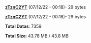 [**zTznC2YT**](/data/zTznC2YT.txt) (07/12/22 - 00:18)- 29 bytes

[**zTznC2YT**](/data/zTznC2YT.txt) (07/12/22 - 00:18)- 29 bytes

**Total Datas**: 7359

**Total Size**: 43.78 MB / 43.8 MB